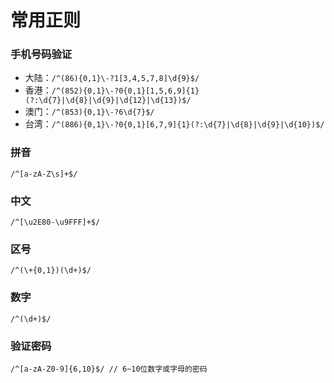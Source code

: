 # 常用正则

### 手机号码验证

-   大陆：`/^(86){0,1}\-?1[3,4,5,7,8]\d{9}$/`
-   香港：`/^(852){0,1}\-?0{0,1}[1,5,6,9]{1}(?:\d{7}|\d{8}|\d{9}|\d{12}|\d{13})$/`
-   澳门：`/^(853){0,1}\-?6\d{7}$/`
-   台湾：`/^(886){0,1}\-?0{0,1}[6,7,9]{1}(?:\d{7}|\d{8}|\d{9}|\d{10})$/`

### 拼音

`/^[a-zA-Z\s]+$/`

### 中文

`/^[\u2E80-\u9FFF]+$/`

### 区号

`/^(\+{0,1})(\d+)$/`

### 数字

`/^(\d+)$/`

### 验证密码

`/^[a-zA-Z0-9]{6,10}$/ // 6~10位数字或字母的密码`
